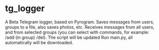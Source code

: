 # tg_logger
A Beta Telegram logger, based on Pyrogram. Saves messages from users, groups to a file, also saves photos, etc. Receives messages from all users, and from selected groups (you can select with commands, for example: /add (in group) /del). The script will be updated
Run main.py, all automatically will be downloaded.
